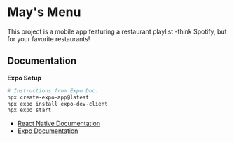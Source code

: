 <h1>May's Menu</h1>
<p>This project is a mobile app featuring a restaurant playlist -think Spotify, but for your favorite restaurants!</p>

<h2>Documentation</h2>

<b>Expo Setup</b>

```bash
# Instructions from Expo Doc.
npx create-expo-app@latest
npx expo install expo-dev-client
npx expo start
```

* <a href="https://reactnative.dev/">React Native Documentation</a>
* <a href="https://docs.expo.dev/get-started/start-developing/">Expo Documentation</a>
